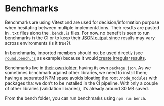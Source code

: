 # Benchmarks

Benchmarks are using Vitest and are used for decision/information purpose when hesitating between multiple implementations. Their results are pasted in `.txt` files along the `.bench.js` files. For now, no benefit is seen to run benchmarks in the CI or to keep their [JSON output](https://vitest.dev/config/#benchmark-outputJson) since results may vary across environments (is it true?).

In benchmarks, imported members should not be used directly (see [`round.bench.js`](./math/round.bench.js) as example) because it would [create irregular results](https://github.com/vitest-dev/vitest/issues/6543).

Benchmarks live in [their own folder](./), having its own `package.json`. As we sometimes benchmark against other libraries, we need to install them; having a separated NPM space avoids bloating the root `/node_modules` with packages that we don’t to be installed in the CI pipeline. With only a couple of other libraries (validation libraries), it’s already around 30 MB saved.

From the bench folder, you can run benchmarks using `npm run bench`.
